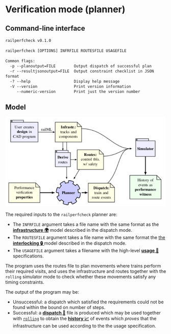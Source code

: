 # Verification mode (planner)

## Command-line interface

```
railperfcheck v0.1.0

railperfcheck [OPTIONS] INFRFILE ROUTESFILE USAGEFILE

Common flags:
  -p --planoutput=FILE        Output dispatch of successful plan
  -r --resultjsonoutput=FILE  Output constraint checklist in JSON format
  -? --help                   Display help message
  -V --version                Print version information
     --numeric-version        Print just the version number

```

## Model

![Verification model](vmodel.png "Verification model")

The required inputs to the `railperfcheck` planner are:

* The `INFRFILE` argument takes a file name with the same format as
the [**infrastructure 🌍**](./dgraph.html)
 model described in the dispatch mode.
* The `ROUTESFILE` argument takes a file name with the same format the 
[the **interlocking 🔒** ](./routes.html)
 model described in the dispatch mode.
* The `USAGEFILE` argument takes a filename with the 
high-level 
[**usage 📆**](./usage.html)
specifications.

The program uses the routes file to plan movements where trains perform their required visits, and uses the infrastructure and routes together with the `rolling` simulator mode to check whether these movements satisfy any timing constraints.

The output of the program may be:
 * Unsuccessful: a dispatch which satisfied the requirements could not be found within the bound on number of steps.
 * Successful: 
a [**dispatch 👋**](./dispatch.html) 
file is produced which may be used together with [`rolling`](./model.html) to obtain the 
[**history 📈**](./history.html) 
of events which *proves* that the infrastructure can be used according to the the usage specification.
